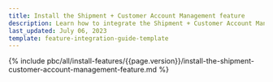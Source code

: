 ```yaml
---
title: Install the Shipment + Customer Account Management feature
description: Learn how to integrate the Shipment + Customer Account Management feature into your project
last_updated: July 06, 2023
template: feature-integration-guide-template
---
```


{% include pbc/all/install-features/{{page.version}}/install-the-shipment-customer-account-management-feature.md %} <!-- To edit, see /_includes/pbc/all/install-features/202307.0/install-the-shipment-customer-account-management-feature.md -->
